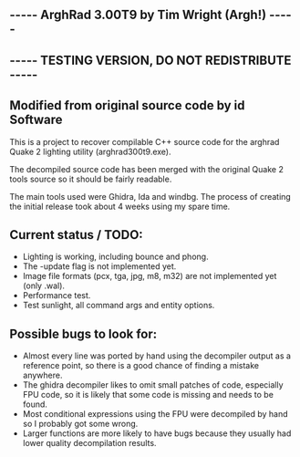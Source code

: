 ## ----- ArghRad 3.00T9 by Tim Wright (Argh!) -----
## ----- TESTING VERSION, DO NOT REDISTRIBUTE -----
## Modified from original source code by id Software

This is a project to recover compilable C++ source code for the arghrad Quake 2 lighting utility (arghrad300t9.exe).

The decompiled source code has been merged with the original Quake 2 tools source so it should be fairly readable.

The main tools used were Ghidra, Ida and windbg. The process of creating the initial release took about 4 weeks using my spare time.



## Current status / TODO:

- Lighting is working, including bounce and phong.
- The -update flag is not implemented yet.
- Image file formats (pcx, tga, jpg, m8, m32) are not implemented yet (only .wal).
- Performance test.
- Test sunlight, all command args and entity options.

## Possible bugs to look for:

- Almost every line was ported by hand using the decompiler output as a reference point, so there is a good chance of finding a mistake anywhere.
- The ghidra decompiler likes to omit small patches of code, especially FPU code, so it is likely that some code is missing and needs to be found.
- Most conditional expressions using the FPU were decompiled by hand so I probably got some wrong.
- Larger functions are more likely to have bugs because they usually had lower quality decompilation results.
